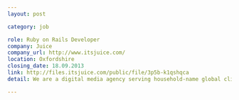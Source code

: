 ```yaml
---
layout: post

category: job

role: Ruby on Rails Developer
company: Juice
company_url: http://www.itsjuice.com/
location: Oxfordshire
closing_date: 18.09.2013
link: http://files.itsjuice.com/public/file/3p5b-k1qshqca
detail: We are a digital media agency serving household-name global clients that will look great on your CV. You are a developer with some experience in Rails, HTML and Javascript who wants to join an experienced team building fantastic web apps.

---
```

